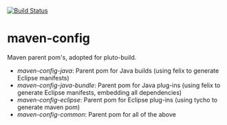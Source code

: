 [![Build Status](https://travis-ci.org/pluto-build/maven-config.svg?branch=master)](https://travis-ci.org/pluto-build/maven-config)

# maven-config

Maven parent pom's, adopted for pluto-build.

* *maven-config-java*: Parent pom for Java builds (using felix to generate Eclipse manifests)
* *maven-config-java-bundle*: Parent pom for Java plug-ins (using felix to generate Eclipse manifests, embedding all dependencies)
* *maven-config-eclipse*: Parent pom for Eclipse plug-ins (using tycho to generate maven pom)
* *maven-config-common*: Parent pom for all of the above
